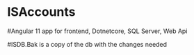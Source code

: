 # ISAccounts

#Angular 11 app for frontend, Dotnetcore, SQL Server, Web Api

#ISDB.Bak is a copy of the db with the changes needed
